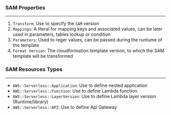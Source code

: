 ### SAM Properties

---

1. `Transform`: Use to specify the `SAM` version
2. `Mappings`: A literal for mapping keys and associated values, can be later used in parameters, tables lookup or condition
3. `Parameters`: Used to reger values, can be passed during the runtume of the template
4. `Format Version`: The cloudformation template version, to which the SAM template will be transformed

### SAM Resources Types

---

- `AWS::Serverless::Application`: Use to define nested application
- `AWS::Serverless::Function`: Use to define Lambda function
- `AWS::Serverless::LayerVersion`: Use to define Lambda layer version (Runtime/library)
- `AWS::Serverless::API`: Use to define Api Gateway
